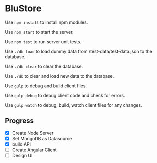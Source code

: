 # BluStore

Use `npm install` to install npm modules.

Use `npm start` to start the server.

Use `npm test` to run server unit tests.

Use `./db load` to load dummy data from /test-data/test-data.json to the database.

Use `./db clear` to clear the database.

Use `./db` to clear and load new data to the database.

Use `gulp` to debug and build client files.
 
Use `gulp debug` to debug client code and check for errors. 

Use `gulp watch` to debug, build, watch client files for any changes. 


## Progress
- [x] Create Node Server
- [x] Set MongoDB as Datasource
- [x] build API
- [ ] Create Angular Client
- [ ] Design UI 